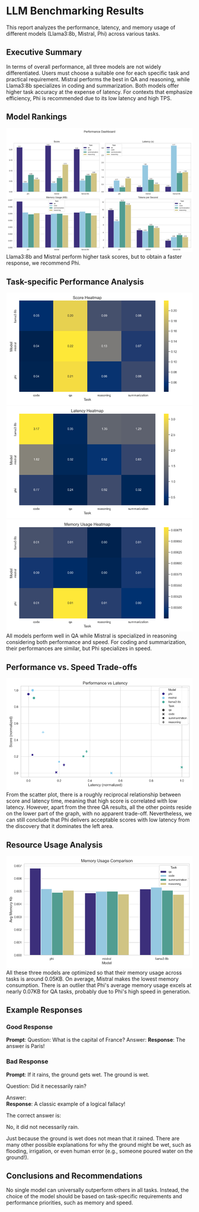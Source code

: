 # LLM Benchmarking Results
This report analyzes the performance, latency, and memory usage of different models (Llama3:8b, Mistral, Phi) across various tasks.

## Executive Summary
In terms of overall performance, all three models are not widely differentiated. Users must choose a suitable one for each specific task and practical requirement. Mistral performs the best in QA and reasoning, while Llama3:8b specializes in coding and summarization. Both models offer higher task accuracy at the expense of latency. For contexts that emphasize efficiency, Phi is recommended due to its low latency and high TPS.

## Model Rankings
![Performance Dashboard](../benchmark_results/performance_dashboard.png)
Llama3:8b and Mistral perform higher task scores, but to obtain a faster response, we recommend Phi.

## Task-specific Performance Analysis
![Score Heatmap](../benchmark_results/avg_score_heatmap.png)
![Latency Heatmap](../benchmark_results/avg_latency_heatmap.png)
![Memory Usage Heatmap](../benchmark_results/avg_memory_kb_heatmap.png)
All models perform well in QA while Mistral is specialized in reasoning considering both performance and speed. For coding and summarization, their performances are similar, but Phi specializes in speed.
## Performance vs. Speed Trade-offs
![Performance vs. Latency Scatter Plot](../benchmark_results/performance_vs_latency_scatter.png)
From the scatter plot, there is a roughly reciprocal relationship between score and latency time, meaning that high score is correlated with low latency. However, apart from the three QA results, all the other points reside on the lower part of the graph, with no apparent trade-off. Nevertheless, we can still conclude that Phi delivers acceptable scores with low latency from the discovery that it dominates the left area.

## Resource Usage Analysis
![Memory Usage Comparison](../benchmark_results/memory_usage_comparison.png)
All these three models are optimized so that their memory usage across tasks is around 0.05KB. On average, Mistral makes the lowest memory consumption. There is an outlier that Phi's average memory usage excels at nearly 0.07KB for QA tasks, probably due to Phi's high speed in generation.

## Example Responses
### Good Response
**Prompt**: Question: What is the capital of France?
Answer: 
**Response**: The answer is Paris!

### Bad Response
**Prompt**: If it rains, the ground gets wet. The ground is wet. 

Question: Did it necessarily rain?

Answer:  
**Response**: A classic example of a logical fallacy!

The correct answer is:

No, it did not necessarily rain.

Just because the ground is wet does not mean that it rained. There are many other possible explanations for why the ground might be wet, such as flooding, irrigation, or even human error (e.g., someone poured water on the ground!).

## Conclusions and Recommendations
No single model can universally outperform others in all tasks. Instead, the choice of the model should be based on task-specific requirements and performance priorities, such as memory and speed.

